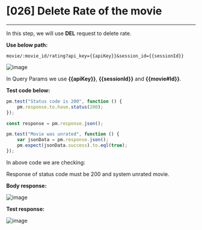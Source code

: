# [026] Delete Rate of the movie
___

In this step, we will use __DEL__ request to delete rate.

__Use below path:__
```
movie/:movie_id/rating?api_key={{apiKey}}&session_id={{sessionId}}
```

![image](https://user-images.githubusercontent.com/122685448/231309300-d2ba3a5e-ef8a-4f1e-84e3-418822d0c88f.png)
 
In Query Params we use __{{apiKey}}__, __{{sessionId}}__ and __{{movie#Id}}__.

__Test code below:__
```js {.line-numbers}
pm.test("Status code is 200", function () {
    pm.response.to.have.status(200);
});

const response = pm.response.json();

pm.test("Movie was unrated", function () {
    var jsonData = pm.response.json();
    pm.expect(jsonData.success).to.eql(true);
});
```
In above code we are checking:

Response of status code must be 200 and system unrated movie.

__Body response:__

![image](https://user-images.githubusercontent.com/122685448/231309305-bc7f5774-7bb0-46ec-b99d-6319e0d3cfa2.png)

__Test response:__

![image](https://user-images.githubusercontent.com/122685448/231309309-18ff678d-bac6-4bc0-b793-2737c2163b7a.png)


